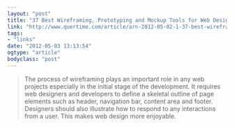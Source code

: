 ```yaml
---
layout: "post"
title: "37 Best Wireframing, Prototyping and Mockup Tools for Web Design and Planning"
link: "http://www.quertime.com/article/arn-2012-05-02-1-37-best-wireframing-prototyping-and-mockup-tools-for-web-design-and-planning/"
tags: 
- "links"
date: "2012-05-03 13:13:54"
ogtype: "article"
bodyclass: "post"
---
```


> The process of wireframing plays an important role in any web projects especially in the initial stage of the development. It requires web designers and developers to define a skeletal outline of page elements such as header, navigation bar, content area and footer. Designers should also illustrate how to respond to any interactions from a user. This makes web design more enjoyable.